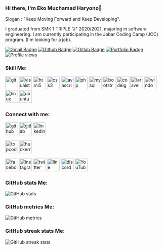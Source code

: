 ### Hi there, I'm Eko Muchamad Haryono👋

<p>Slogan : "Keep Moving Forward and Keep Developing".</p>
<p align='left'>I graduated from SMK 1 TRIPLE "J" 2020/2021, majoring in software engineering. 
I am currently participating in the Jabar Coding Camp (JCC) program. (I'm looking for a job).</p>

[![Gmail Badge](https://img.shields.io/badge/-ekomh13@gmail.com-c14438?style=flat&logo=Gmail&logoColor=white&link=mailto:ekomh13@gmail.com)](mailto:ekomh13@gmail.com) [![Github Badge](https://img.shields.io/badge/-ekomh170-grey?style=flat&logo=github&logoColor=white&link=https://github.com/ekomh170/)](https://www.github.com/ekomh170/) [![Gitlab Badge](https://img.shields.io/badge/-ekomh170-grey?style=flat&logo=gitlab&logoColor=white&link=https://gitlab.com/ekomh170/)](https://www.gitlab.com/ekomh170/) [![Portfolio Badge](https://img.shields.io/badge/portfolio-githubpages-blue?style=flat&link=https://ekomh170.github.io/)](https://ekomh170.github.io/) ![Profile views](https://gpvc.arturio.dev/ekomh170)

<!-- <img src="assets/img/portofolio.PNG" alt="Gambar_Portofolio" width="500"> -->

<h3 align="left">Skill Me:</h3>

<img src='https://cdn.jsdelivr.net/npm/simple-icons@3.0.1/icons/git.svg' alt='git' height='40'> <img src='https://cdn.jsdelivr.net/npm/simple-icons@3.0.1/icons/visualstudiocode.svg' alt='visualstudiocode' height='40'> <img src='https://cdn.jsdelivr.net/npm/simple-icons@3.0.1/icons/html5.svg' alt='html5' height='40'> <img src='https://cdn.jsdelivr.net/npm/simple-icons@3.0.1/icons/css3.svg' alt='css3' height='40'> <img src='https://cdn.jsdelivr.net/npm/simple-icons@3.0.1/icons/javascript.svg' alt='javascript' height='40'> <img src='https://cdn.jsdelivr.net/npm/simple-icons@3.0.1/icons/php.svg' alt='php' height='40'> <img src='https://cdn.jsdelivr.net/npm/simple-icons@3.0.1/icons/mysql.svg' alt='mysql' height='40'> <img src='https://cdn.jsdelivr.net/npm/simple-icons@3.0.1/icons/bootstrap.svg' alt='bootstrap' height='40'> <img src='https://cdn.jsdelivr.net/npm/simple-icons@3.0.1/icons/codeigniter.svg' alt='codeigniter' height='40'> <img src='https://cdn.jsdelivr.net/npm/simple-icons@3.0.1/icons/laravel.svg' alt='laravel' height='40'> <img src='https://cdn.jsdelivr.net/npm/simple-icons@3.0.1/icons/windows.svg' alt='windows' height='40'> <img src='https://cdn.jsdelivr.net/npm/simple-icons@3.0.1/icons/linux.svg' alt='linux' height='40'> <img src='https://cdn.jsdelivr.net/npm/simple-icons@3.0.1/icons/ubuntu.svg' alt='ubuntu' height='40'>

<h3 align="left">Connect with me:</h3>

[<img src='https://cdn.jsdelivr.net/npm/simple-icons@3.0.1/icons/github.svg' alt='github' height='40'>](https://github.com/ekomh170) [<img src='https://cdn.jsdelivr.net/npm/simple-icons@3.0.1/icons/gitlab.svg' alt='gitlab' height='40'>](https://gitlab.com/ekomh170) [<img src='https://cdn.jsdelivr.net/npm/simple-icons@3.0.1/icons/linkedin.svg' alt='linkedin' height='40'>](https://www.linkedin.com/in/eko-haryono-5a93301a6?lipi=urn%3Ali%3Apage%3Ad_flagship3_profile_view_base_contact_details%3BIy8Th9MIT0yECfpOjycwvw%3D%3D)

[<img src='https://cdn.jsdelivr.net/npm/simple-icons@3.0.1/icons/topcoder.svg' alt='topcoder' height='40'>](https://www.topcoder.com/members/ekomh29) [<img src='https://cdn.jsdelivr.net/npm/simple-icons@3.0.1/icons/hackerrank.svg' alt='hackerrank' height='40'>](https://www.hackerrank.com/ekomh13)

<!-- [<img src='https://cdn.jsdelivr.net/npm/simple-icons@3.0.1/icons/leetcode.svg' alt='leetcode' height='40'>](sadada) -->

[<img src='https://cdn.jsdelivr.net/npm/simple-icons@3.0.1/icons/facebook.svg' alt='facebook' height='40'>](https://www.facebook.com/eko.m.haryono) [<img src='https://cdn.jsdelivr.net/npm/simple-icons@3.0.1/icons/instagram.svg' alt='instagram' height='40'>](https://www.instagram.com/ekomh_29/) [<img src='https://cdn.jsdelivr.net/npm/simple-icons@3.0.1/icons/twitter.svg' alt='twitter' height='40'>](https://twitter.com/ekomh29) [<img src='https://cdn.jsdelivr.net/npm/simple-icons@3.0.1/icons/line.svg' alt='line' height='40'>](https://line.me/ti/p/Q-wuexDY4N) [<img src='https://cdn.jsdelivr.net/npm/simple-icons@3.0.1/icons/discord.svg' alt='discord' height='40'>](https://discord.gg/UJdZmkRA) [<img src='https://cdn.jsdelivr.net/npm/simple-icons@3.0.1/icons/youtube.svg' alt='YouTube' height='40'>](https://www.youtube.com/channel/UCTPHBGrfy4oUB-q9fwPT96w/featured)

<h3 align="left">GitHub stats Me:</h3>

![GitHub stats](https://github-readme-stats.vercel.app/api?username=ekomh170&show_icons=true&count_private=true)

<h3 align="left">GitHub metrics Me:</h3>

![GitHub metrics](https://metrics.lecoq.io/ekomh170)

<h3 align="left">GitHub streak stats Me:</h3>

![GitHub streak stats](https://github-readme-streak-stats.herokuapp.com/?user=ekomh170)

<!-- [![Top Langs](https://github-readme-stats.vercel.app/api/top-langs/?username=ekomh170)](https://github.com/anuraghazra/github-readme-stats) -->
